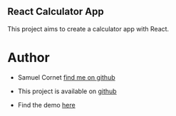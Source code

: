 ## React Calculator App
This project aims to create a calculator app with React.

# Author
- Samuel Cornet [find me on github](git@github.com:CornetS28)

- This project is available on [github](git@github.com:CornetS28/react-calculator-app.git)

- Find the demo [here]()
